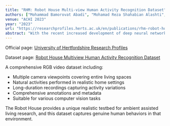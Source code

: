 ```yaml
---
title: "RHM: Robot House Multi-view Human Activity Recognition Dataset"
authors: ["Mohammad Bamorovat Abadi", "Mohamad Reza Shahabian Alashti","Patrick Holthaus", "Catherine Menon", "Farshid Amirabdollahian"]
venue: "ACHI 2023"
year: "2023"
url: "https://researchprofiles.herts.ac.uk/en/publications/rhm-robot-house-multi-view-human-activity-recognition-dataset/"
abstract: "With the recent increased development of deep neural networks and dataset capabilities, the Human Action Recognition (HAR) domain is growing rapidly in terms of both the available datasets and deep models. Despite this, there are some lacks at datasets specifically covering the Robotics field and Human-Robot interaction. We prepare and introduce a new multi-view dataset to address this. The Robot House Multi-View dataset (RHM) contains four views: Front, Back, Ceiling, and Robot Views. There are 14 classes with 6701 video clips for each view, making a total of 26804 video clips for the four views. The lengths of the video clips are between 1 to 5 seconds. The videos with the same number and the same classes are synchronized in different views. In the second part of this paper, we consider how single streams afford activity recognition using established state-of-the-art models. We then assess the affordance for each of the views based on information theoretic modelling and mutual information concept. Furthermore, we benchmark the performance of different views, thus establishing the strengths and weaknesses of each view relevant to their information content and performance of the benchmark. Our results lead us to conclude that multi-view and multi-stream activity recognition has the added potential to improve activity recognition results. "
---
```


Official page: [University of Hertfordshire Research Profiles](https://researchprofiles.herts.ac.uk/en/publications/rhm-robot-house-multi-view-human-activity-recognition-dataset/)

Dataset page: [Robot House Multiview Human Activity Recognition Dataset](https://robothouse-dev.herts.ac.uk/datasets/RHM/HAR-1/)

A comprehensive RGB video dataset including:
- Multiple camera viewpoints covering entire living spaces
- Natural activities performed in realistic home settings
- Long-duration recordings capturing activity variations
- Comprehensive annotations and metadata
- Suitable for various computer vision tasks

The Robot House provides a unique realistic testbed for ambient assisted living research, and this dataset captures genuine human behaviors in that environment.

